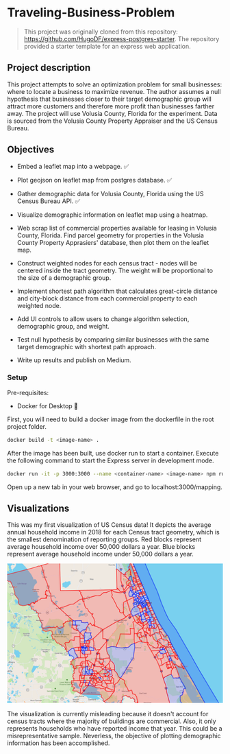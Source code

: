# Traveling-Business-Problem

> This project was originally cloned from this repository: https://github.com/HugoDF/express-postgres-starter. The repository provided a starter template for an express web application. 

## Project description
This project attempts to solve an optimization problem for small businesses: where to locate a business to maximize revenue. The author assumes a null hypothesis that businesses closer to their target demographic group will attract more customers and therefore more profit than businesses farther away. The project will use Volusia County, Florida for the experiment. Data is sourced from the Volusia County Property Appraiser and the US Census Bureau.

## Objectives

* Embed a leaflet map into a webpage. ✅ 

* Plot geojson on leaflet map from postgres database. ✅ 

* Gather demographic data for Volusia County, Florida using the US Census Bureau API. ✅ 

* Visualize demographic information on leaflet map using a heatmap. 

* Web scrap list of commercial properties available for leasing in Volusia County, Florida. Find parcel geometry for properties in the Volusia County Property Apprasiers' database, then plot them on the leaflet map.

* Construct weighted nodes for each census tract - nodes will be centered inside the tract geometry. The weight will be proportional to the size of a demographic group.

* Implement shortest path algorithm that calculates great-circle distance and city-block distance from each commercial property to each weighted node.

* Add UI controls to allow users to change algorithm selection, demographic group, and weight. 

* Test null hypothesis by comparing similar businesses with the same target demographic with shortest path approach. 

* Write up results and publish on Medium.

### Setup

Pre-requisites:

- Docker for Desktop 🐳

First, you will need to build a docker image from the dockerfile in the root project folder.

```sh
docker build -t <image-name> .
```

After the image has been built, use docker run to start a container. Execute the following command to start the Express server in development mode.

```sh
docker run -it -p 3000:3000 --name <container-name> <image-name> npm run dev
```

Open up a new tab in your web browser, and go to localhost:3000/mapping.

## Visualizations

This was my first visualization of US Census data! It depicts the average annual household income in 2018 for each Census tract geometry, which is the smallest denomination of reporting groups. Red blocks represent average household income over 50,000 dollars a year. Blue blocks represent average household income under 50,000 dollars a year. 

<img src=images/averageAnnualHouseholdIncome.PNG>

The visualization is currently misleading because it doesn't account for census tracts where the majority of buildings are commercial. Also, it only represents households who have reported income that year. This could be a misrepresentative sample. Neverless, the objective of plotting demographic information has been accomplished.